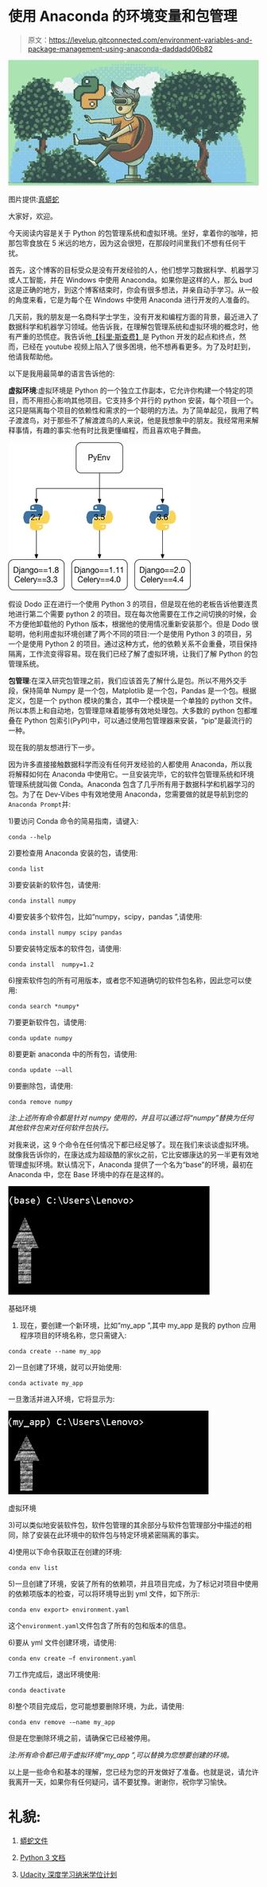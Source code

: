 # 使用 Anaconda 的环境变量和包管理

> 原文：<https://levelup.gitconnected.com/environment-variables-and-package-management-using-anaconda-daddadd06b82>

![](img/95852efc3dcf15437acb2770e1525f19.png)

图片提供:[真蟒蛇](https://realpython.com/)

大家好，欢迎。

今天阅读内容是关于 Python 的包管理系统和虚拟环境。坐好，拿着你的咖啡，把那包零食放在 5 米远的地方，因为这会很短，在那段时间里我们不想有任何干扰。

首先，这个博客的目标受众是没有开发经验的人，他们想学习数据科学、机器学习或人工智能，并在 Windows 中使用 Anaconda。如果你是这样的人，那么 bud 这是正确的地方，到这个博客结束时，你会有很多想法，并亲自动手学习。从一般的角度来看，它是为每个在 Windows 中使用 Anaconda 进行开发的人准备的。

几天前，我的朋友是一名商科学士学生，没有开发和编程方面的背景，最近进入了数据科学和机器学习领域。他告诉我，在理解包管理系统和虚拟环境的概念时，他有严重的恐慌症。我告诉他[【科里·斯查费】](https://coreyms.com/)是 Python 开发的起点和终点，然而，已经在 youtube 视频上陷入了很多困境，他不想再看更多。为了及时赶到，他请我帮助他。

以下是我用最简单的语言告诉他的:

**虚拟环境**:虚拟环境是 Python 的一个独立工作副本，它允许你构建一个特定的项目，而不用担心影响其他项目。它支持多个并行的 python 安装，每个项目一个。这只是隔离每个项目的依赖性和需求的一个聪明的方法。为了简单起见，我用了鸭子渡渡鸟，对于那些不了解渡渡鸟的人来说，他是我想象中的朋友。我经常用来解释事情，有趣的事实:他有时比我更懂编程，而且喜欢电子舞曲。

![](img/730fe4080b4007bd65431c4b21e54755.png)

假设 Dodo 正在进行一个使用 Python 3 的项目，但是现在他的老板告诉他要连贯地进行第二个需要 python 2 的项目。现在每次他需要在工作之间切换的时候，会不方便他卸载他的 Python 版本，根据他的使用情况重新安装那个。但是 Dodo 很聪明，他利用虚拟环境创建了两个不同的项目:一个是使用 Python 3 的项目，另一个是使用 Python 2 的项目。通过这种方式，他的依赖关系不会重叠，项目保持隔离，工作流变得容易。现在我们已经了解了虚拟环境，让我们了解 Python 的包管理系统。

**包管理**:在深入研究包管理之前，我们应该首先了解什么是包。所以不用外交手段，保持简单 Numpy 是一个包，Matplotlib 是一个包，Pandas 是一个包。根据定义，包是一个 python 模块的集合，其中一个模块是一个单独的 python 文件。所以本质上和自动地，包管理意味着能够有效地处理包。大多数的 python 包都堆叠在 Python 包索引(PyPI)中，可以通过使用包管理器来安装，“pip”是最流行的一种。

现在我的朋友想进行下一步。

因为许多直接接触数据科学而没有任何开发经验的人都使用 Anaconda，所以我将解释如何在 Anaconda 中使用它。一旦安装完毕，它的软件包管理系统和环境管理系统就叫做 Conda。Anaconda 包含了几乎所有用于数据科学和机器学习的包。为了在 Dev-Vibes 中有效地使用 Anaconda，您需要做的就是导航到您的`Anaconda Prompt`并:

1)要访问 Conda 命令的简易指南，请键入:

```
conda --help
```

2)要检查用 Anaconda 安装的包，请使用:

```
conda list
```

3)要安装新的软件包，请使用:

```
conda install numpy
```

4)要安装多个软件包，比如“numpy，scipy，pandas ”,请使用:

```
conda install numpy scipy pandas
```

5)要安装特定版本的软件包，请使用:

```
conda install  numpy=1.2
```

6)搜索软件包的所有可用版本，或者您不知道确切的软件包名称，因此您可以使用:

```
conda search *numpy*
```

7)要更新软件包，请使用:

```
conda update numpy
```

8)要更新 anaconda 中的所有包，请使用:

```
conda update -–all
```

9)要删除包，请使用:

```
conda remove numpy
```

*注:上述所有命令都是针对 numpy 使用的，并且可以通过将“numpy”替换为任何其他软件包来对任何软件包执行。*

对我来说，这 9 个命令在任何情况下都已经足够了。现在我们来谈谈虚拟环境。就像我告诉你的，在康达成为超级酷的家伙之前，它比安娜康达的另一半更有效地管理虚拟环境。默认情况下，Anaconda 提供了一个名为“base”的环境，最初在 Anaconda 中，您在 Base 环境中的存在是这样的。

![](img/668dafa0d9e334dfca1ad6947141ca10.png)

基础环境

1.  现在，要创建一个新环境，比如“my_app ”,其中 my_app 是我的 python 应用程序项目的环境名称，您只需键入:

```
conda create --name my_app
```

2)一旦创建了环境，就可以开始使用:

```
conda activate my_app
```

一旦激活并进入环境，它将显示为:

![](img/3bc27e45a370a63c4c111d3ff7422710.png)

虚拟环境

3)可以类似地安装软件包，软件包管理的其余部分与软件包管理部分中描述的相同，除了安装在此环境中的软件包与特定环境紧密隔离的事实。

4)使用以下命令获取正在创建的环境:

```
conda env list
```

5)一旦创建了环境，安装了所有的依赖项，并且项目完成，为了标记对项目中使用的依赖项版本的检查，可以将环境导出到 yml 文件，如下所示:

```
conda env export> environment.yaml
```

这个`environment.yaml`文件包含了所有的包和版本的信息。

6)要从 yml 文件创建环境，请使用:

```
conda env create –f environment.yaml
```

7)工作完成后，退出环境使用:

```
conda deactivate
```

8)整个项目完成后，您可能想要删除环境，为此，请使用:

```
conda env remove -–name my_app
```

但是在您删除环境之前，请确保它已经被停用。

*注:所有命令都已用于虚拟环境“my_app ”,可以替换为您想要创建的环境。*

以上是一些命令和基本的理解，您已经为您的开发做好了准备。也就是说，请允许我离开一天，如果你有任何疑问，请不要犹豫。谢谢你，祝你学习愉快。

# 礼貌:

1) [蟒蛇文件](https://docs.anaconda.com/)

2) [Python 3 文档](https://docs.python.org/3/tutorial/venv.html)

3) [Udacity 深度学习纳米学位计划](https://www.udacity.com/course/deep-learning-nanodegree--nd101)
